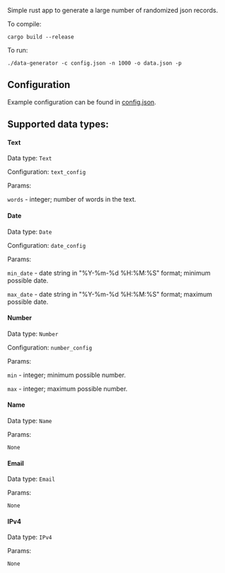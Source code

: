 Simple rust app to generate a large number of randomized json records.

To compile:

`cargo build --release`

To run: 

`./data-generator -c config.json -n 1000 -o data.json -p`

## Configuration

Example configuration can be found in [config.json](config.json).

## Supported data types:

#### Text
Data type: `Text`

Configuration: `text_config`

Params:

`words` - integer; number of words in the text.

#### Date
Data type: `Date`

Configuration: `date_config`

Params:

`min_date` - date string in "%Y-%m-%d %H:%M:%S" format; minimum possible date.

`max_date` - date string in "%Y-%m-%d %H:%M:%S" format; maximum possible date.

#### Number
Data type: `Number`

Configuration: `number_config`

Params:

`min` - integer; minimum possible number.

`max` - integer; maximum possible number.

#### Name
Data type: `Name`

Params:

`None`

#### Email
Data type: `Email`

Params:

`None`

#### IPv4
Data type: `IPv4`

Params:

`None`